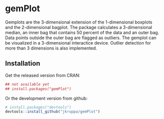 # gemPlot

Gemplots are the 3-dimensional extension of the 1-dimensional boxplots and the 2-dimensional bagplot. 
The package calculates a 3-dimensional median, an inner bag that contains 50 percent of the data and an outer bag. 
Data points outside the outer bag are flagged as outliers. The gemplot can be visualized in a 3-dimensional 
interactice device. Outlier detection for more than 3 dimensions is also implemented.

## Installation

Get the released version from CRAN:

```R
## not available yet
## install.packages("gemPlot")
```

Or the development version from github:

```R
# install.packages("devtools")
devtools::install_github("jkruppa/gemPlot")
```

